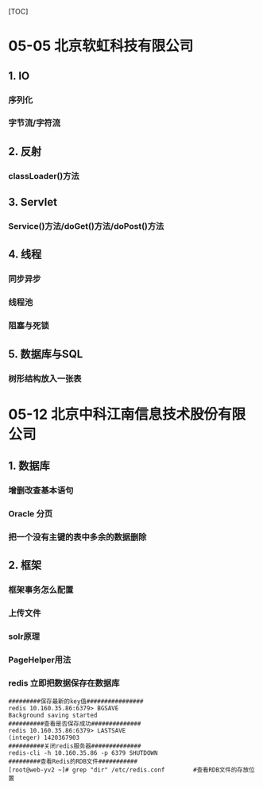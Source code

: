 [TOC]
# 05-05 北京软虹科技有限公司
## 1. IO
### 序列化
### 字节流/字符流
## 2. 反射
### classLoader()方法
## 3. Servlet
### Service()方法/doGet()方法/doPost()方法
## 4. 线程
### 同步异步
### 线程池
### 阻塞与死锁
## 5. 数据库与SQL
### 树形结构放入一张表
# 05-12 北京中科江南信息技术股份有限公司
## 1. 数据库
### 增删改查基本语句
### Oracle 分页
### 把一个没有主键的表中多余的数据删除
## 2. 框架
### 框架事务怎么配置
### 上传文件
### solr原理
### PageHelper用法
### redis 立即把数据保存在数据库
```shell
#########保存最新的key值################
redis 10.160.35.86:6379> BGSAVE
Background saving started
##########查看是否保存成功##############
redis 10.160.35.86:6379> LASTSAVE
(integer) 1420367903
##########关闭redis服务器##############
redis-cli -h 10.160.35.86 -p 6379 SHUTDOWN
#########查看Redis的RDB文件###########
[root@web-yv2 ~]# grep "dir" /etc/redis.conf        #查看RDB文件的存放位置
```
